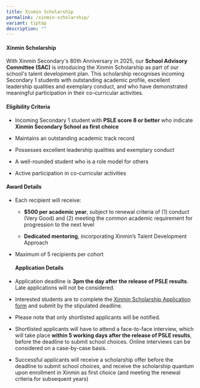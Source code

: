 ```yaml
---
title: Xinmin Scholarship
permalink: /xinmin-scholarship/
variant: tiptap
description: ""
---
```

<h4><strong>Xinmin Scholarship</strong></h4>
<p>With Xinmin Secondary's 80th Anniversary in 2025, our <strong>School Advisory Committee (SAC)</strong> is
introducing the Xinmin Scholarship as part of our school's talent development
plan. This scholarship recognises incoming Secondary 1 students with outstanding
academic profile, excellent leadership qualities and exemplary conduct,
and who have demonstrated meaningful participation in their co-curricular
activities.</p>
<h4><strong>Eligibility Criteria</strong></h4>
<ul data-tight="true" class="tight">
<li>
<p>Incoming Secondary 1 student with <strong>PSLE score 8 or better</strong> who
indicate <strong>Xinmin Secondary School as first choice</strong>
</p>
</li>
<li>
<p>Maintains an outstanding academic track record</p>
</li>
<li>
<p>Possesses excellent leadership qualities and exemplary conduct</p>
</li>
<li>
<p>A well-rounded student who is a role model for others</p>
</li>
<li>
<p>Active participation in co-curricular activities</p>
</li>
</ul>
<h4><strong>Award Details</strong></h4>
<ul data-tight="true" class="tight">
<li>
<p>Each recipient will receive:</p>
<ul data-tight="true" class="tight">
<li>
<p><strong>$500 per academic year</strong>, subject to renewal criteria of
(1) conduct (Very Good) and (2) meeting the common academic requirement
for progression to the next level</p>
</li>
<li>
<p><strong>Dedicated mentoring</strong>, incorporating Xinmin’s Talent Development
Approach</p>
</li>
</ul>
</li>
<li>
<p>Maximum of 5 recipients per cohort</p>
<p></p>
<h4><strong>Application Details</strong></h4>
</li>
<li>
<p>Application deadline is <strong>3pm the day after the release of PSLE results</strong>.
Late applications will not be considered.</p>
</li>
<li>
<p>Interested students are to complete the <a href="https://go.gov.sg/xmsscholarshipapplication" rel="noopener noreferrer nofollow" target="_blank">Xinmin Scholarship Application form</a> and
submit by the stipulated deadline.</p>
</li>
<li>
<p>Please note that only shortlisted applicants will be notified.</p>
</li>
<li>
<p>Shortlisted applicants will have to attend a face-to-face interview, which
will take place <strong>within 5 working days after the release of PSLE results</strong>,
before the deadline to submit school choices. Online interviews can be
considered on a case-by-case basis.</p>
</li>
<li>
<p>Successful applicants will receive a scholarship offer before the deadline
to submit school choices, and receive the scholarship quantum upon enrollment
in Xinmin as first choice (and meeting the renewal criteria for subsequent
years)</p>
</li>
</ul>
<p></p>
